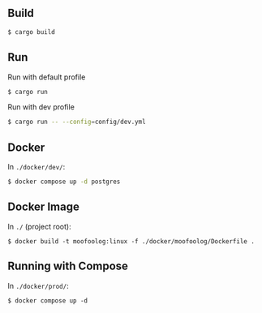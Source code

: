 ## Build
```bash
$ cargo build
```

## Run
Run with default profile
```bash
$ cargo run
```
Run with dev profile
```bash
$ cargo run -- --config=config/dev.yml
```


## Docker
In `./docker/dev/`:
```bash
$ docker compose up -d postgres
```


## Docker Image
In `./` (project root):
```
$ docker build -t moofoolog:linux -f ./docker/moofoolog/Dockerfile .
```

## Running with Compose
In `./docker/prod/`:
```
$ docker compose up -d
```